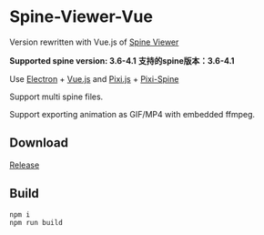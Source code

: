 # Spine-Viewer-Vue

Version rewritten with Vue.js of [Spine Viewer](https://github.com/anosu/Spine-Viewer)

**Supported spine version: 3.6-4.1**
**支持的spine版本：3.6-4.1**

Use [Electron](https://www.electronjs.org) + [Vue.js](https://vuejs.org/)
and [Pixi.js](https://github.com/pixijs/pixijs) + [Pixi-Spine](https://github.com/pixijs/spine)

Support multi spine files.

Support exporting animation as GIF/MP4 with embedded ffmpeg.

## Download

[Release](https://github.com/anosu/Spine-Viewer-Vue/releases)

## Build

```
npm i
npm run build
```